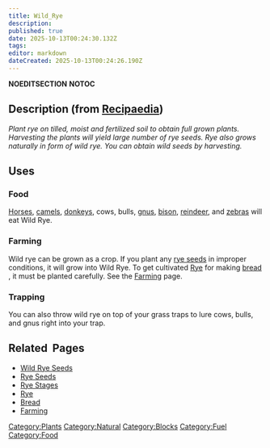 ```yaml
---
title: Wild_Rye
description: 
published: true
date: 2025-10-13T00:24:30.132Z
tags: 
editor: markdown
dateCreated: 2025-10-13T00:24:26.190Z
---
```


__NOEDITSECTION__ __NOTOC__

## Description (from [Recipaedia](http://survivalcraftgame.wikia.com/wiki/Recipaedia))

*Plant rye on tilled, moist and fertilized soil to obtain full grown
plants. Harvesting the plants will yield large number of rye seeds. Rye
also grows naturally in form of wild rye. You can obtain wild seeds by
harvesting.*

## Uses

### Food

[Horses](Horse "wikilink"), [camels](Camel "wikilink"),
[donkeys](Donkey "wikilink"), cows, bulls, [gnus](Gnu "wikilink"),
[bison](Bison "wikilink"), [reindeer](reindeer "wikilink"), and
[zebras](Zebra "wikilink") will eat Wild Rye.

### Farming

Wild rye can be grown as a crop. If you plant any [rye
seeds](Rye_Seeds "wikilink") in improper conditions, it will grow into
Wild Rye. To get cultivated [Rye](Rye "wikilink") for making
[bread](bread "wikilink") , it must be planted carefully. See the
[Farming](Farming "wikilink") page. 

### Trapping

You can also throw wild rye on top of your grass traps to lure cows,
bulls, and gnus right into your trap.

## Related  Pages 

  - [Wild Rye Seeds](Wild_Rye_Seeds "wikilink")
  - [Rye Seeds](Rye_Seeds "wikilink")
  - [Rye Stages](Rye_Stages "wikilink")
  - [Rye](Rye "wikilink")
  - [Bread](Bread "wikilink")
  - [Farming](Farming "wikilink")

[Category:Plants](Category:Plants "wikilink")
[Category:Natural](Category:Natural "wikilink")
[Category:Blocks](Category:Blocks "wikilink")
[Category:Fuel](Category:Fuel "wikilink")
[Category:Food](Category:Food "wikilink")